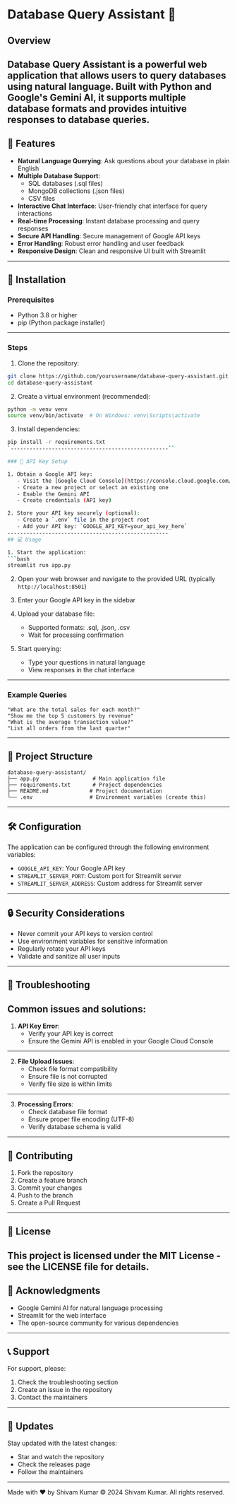 # Database Query Assistant 🤖

## Overview
Database Query Assistant is a powerful web application that allows users to query databases using natural language. Built with Python and Google's Gemini AI, it supports multiple database formats and provides intuitive responses to database queries.
--------------------------------------------------
## 🌟 Features

- **Natural Language Querying**: Ask questions about your database in plain English
- **Multiple Database Support**:
  - SQL databases (.sql files)
  - MongoDB collections (.json files)
  - CSV files
- **Interactive Chat Interface**: User-friendly chat interface for query interactions
- **Real-time Processing**: Instant database processing and query responses
- **Secure API Handling**: Secure management of Google API keys
- **Error Handling**: Robust error handling and user feedback
- **Responsive Design**: Clean and responsive UI built with Streamlit
-------------------------------------------------
## 🚀 Installation

### Prerequisites
- Python 3.8 or higher
- pip (Python package installer)
-------------------------------------------------
### Steps

1. Clone the repository:
```bash
git clone https://github.com/yourusername/database-query-assistant.git
cd database-query-assistant
```

2. Create a virtual environment (recommended):
```bash
python -m venv venv
source venv/bin/activate  # On Windows: venv\Scripts\activate
```

3. Install dependencies:
```bash
pip install -r requirements.txt
`--------------------------------------------------``

### 🔑 API Key Setup

1. Obtain a Google API key:
   - Visit the [Google Cloud Console](https://console.cloud.google.com/)
   - Create a new project or select an existing one
   - Enable the Gemini API
   - Create credentials (API key)

2. Store your API key securely (optional):
   - Create a `.env` file in the project root
   - Add your API key: `GOOGLE_API_KEY=your_api_key_here`
---------------------------------------------------
## 💻 Usage

1. Start the application:
```bash
streamlit run app.py
```

2. Open your web browser and navigate to the provided URL (typically `http://localhost:8501`)

3. Enter your Google API key in the sidebar

4. Upload your database file:
   - Supported formats: .sql, .json, .csv
   - Wait for processing confirmation

5. Start querying:
   - Type your questions in natural language
   - View responses in the chat interface
---------------------------------------------------
### Example Queries

```plaintext
"What are the total sales for each month?"
"Show me the top 5 customers by revenue"
"What is the average transaction value?"
"List all orders from the last quarter"
```
-----------------------------------------------------
## 📁 Project Structure

```
database-query-assistant/
├── app.py                 # Main application file
├── requirements.txt       # Project dependencies
├── README.md             # Project documentation
└── .env                  # Environment variables (create this)
```
------------------------------------------------------
## 🛠️ Configuration

The application can be configured through the following environment variables:

- `GOOGLE_API_KEY`: Your Google API key
- `STREAMLIT_SERVER_PORT`: Custom port for Streamlit server
- `STREAMLIT_SERVER_ADDRESS`: Custom address for Streamlit server
------------------------------------------------------
## 🔒 Security Considerations

- Never commit your API keys to version control
- Use environment variables for sensitive information
- Regularly rotate your API keys
- Validate and sanitize all user inputs
-------------------------------------------------------
## 🐛 Troubleshooting

Common issues and solutions:
-------------------------------------------------------
1. **API Key Error**:
   - Verify your API key is correct
   - Ensure the Gemini API is enabled in your Google Cloud Console
-------------------------------------------------------
2. **File Upload Issues**:
   - Check file format compatibility
   - Ensure file is not corrupted
   - Verify file size is within limits
-------------------------------------------------------
3. **Processing Errors**:
   - Check database file format
   - Ensure proper file encoding (UTF-8)
   - Verify database schema is valid
------------------------------------------------------
## 🤝 Contributing

1. Fork the repository
2. Create a feature branch
3. Commit your changes
4. Push to the branch
5. Create a Pull Request
------------------------------------------------------
## 📄 License

This project is licensed under the MIT License - see the LICENSE file for details.
-------------------------------------------------------
## 🙏 Acknowledgments

- Google Gemini AI for natural language processing
- Streamlit for the web interface
- The open-source community for various dependencies
-------------------------------------------------------
## 📞 Support

For support, please:
1. Check the troubleshooting section
2. Create an issue in the repository
3. Contact the maintainers
--------------------------------------------------------
## 🔄 Updates

Stay updated with the latest changes:
- Star and watch the repository
- Check the releases page
- Follow the maintainers

------------------------------------------------------
Made with ❤️ by Shivam Kumar
© 2024 Shivam Kumar. All rights reserved.
